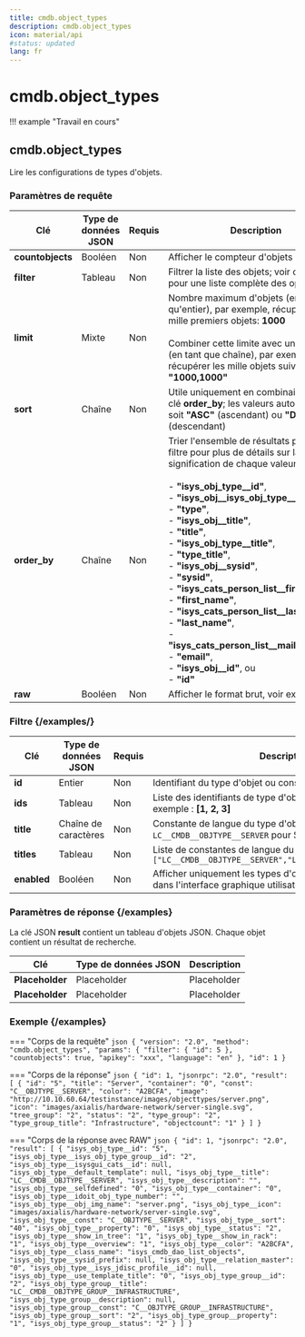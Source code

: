 ```yaml
---
title: cmdb.object_types
description: cmdb.object_types
icon: material/api
#status: updated
lang: fr
---
```


# cmdb.object_types

!!! example "Travail en cours"

## cmdb.object_types

Lire les configurations de types d'objets.

### Paramètres de requête

| Clé              | Type de données JSON | Requis | Description                                                                                                                                                                                                                                                                                                                                                                                                                                                                                                                                                                 |
| ---------------- | --------------------- | ------- | --------------------------------------------------------------------------------------------------------------------------------------------------------------------------------------------------------------------------------------------------------------------------------------------------------------------------------------------------------------------------------------------------------------------------------------------------------------------------------------------------------------------------------------------------------------------------- |
| **countobjects** | Booléen               | Non     | Afficher le compteur d'objets                                                                                                                                                                                                                                                                                                                                                                                                                                                                                                                                                      |
| **filter**       | Tableau               | Non     | Filtrer la liste des objets; voir ci-dessous pour une liste complète des options                                                                                                                                                                                                                                                                                                                                                                                                                                                                                                                |
| **limit**        | Mixte                 | Non     | Nombre maximum d'objets (en tant qu'entier), par exemple, récupérer les mille premiers objets: **1000**<br><br>Combiner cette limite avec un décalage (en tant que chaîne), par exemple, récupérer les mille objets suivants: **"1000,1000"**                                                                                                                                                                                                                                                                                                                                                   |
| **sort**         | Chaîne                | Non     | Utile uniquement en combinaison avec la clé **order_by**; les valeurs autorisées sont soit **"ASC"** (ascendant) ou **"DESC"** (descendant)                                                                                                                                                                                                                                                                                                                                                                                                                                                |
| **order_by**     | Chaîne                | Non     | Trier l'ensemble de résultats par (voir le filtre pour plus de détails sur la signification de chaque valeur):<br><br>- **"isys_obj_type__id"**,<br>- **"isys_obj__isys_obj_type__id"**,<br>- **"type"**,<br>- **"isys_obj__title"**,<br>- **"title"**,<br>- **"isys_obj_type__title"**,<br>- **"type_title"**,<br>- **"isys_obj__sysid"**,<br>- **"sysid"**,<br>- **"isys_cats_person_list__first_name"**,<br>- **"first_name"**,<br>- **"isys_cats_person_list__last_name"**,<br>- **"last_name"**,<br>- **"isys_cats_person_list__mail_address"**,<br>- **"email"**,<br>- **"isys_obj__id"**, ou<br>- **"id"** |
| **raw**          | Booléen               | Non     | Afficher le format brut, voir exemple.                                                                                                                                                                                                                                                                                                                                                                                                                                                                                                                                      |

### Filtre {/examples/}

| Clé         | Type de données JSON | Requis | Description                                                                                                                                                                                                                                                                                                                                                                                                                                                                                                                                                                                                                                                                                                       |
| ----------- | ------------------- | ------ | ----------------------------------------------------------------------------------------------------------------------------------------------------------------------------------------------------------------------------------------------------------------------------------------------------------------------------------------------------------------------------------------------------------------------------------------------------------------------------------------------------------------------------------------------------------------------------------------------------------------------------------------------------------------------------------------------------------------- |
| **id**      | Entier              | Non    | Identifiant du type d'objet ou constante du type d'objet                                                                                                                                                                                                                                                                                                                                                                                                                                                                                                                                                                                                                                                                                                        |
| **ids**     | Tableau             | Non    | Liste des identifiants de type d'objet (en tant qu'entiers), par exemple : **[1, 2, 3]**                                                                                                                                                                                                                                                                                                                                                                                                                                                                                                                                                                                                                                              |
| **title**   | Chaîne de caractères | Non    | Constante de langue du type d'objet, par exemple : `LC__CMDB__OBJTYPE__SERVER` pour Serveur                                                                                                                                                                                                                                                                                                                                                                                                                                                                                                                                                                                        |
| **titles**  | Tableau             | Non    | Liste de constantes de langue du type d'objet, par exemple : `["LC__CMDB__OBJTYPE__SERVER","LC__CMDB__OBJTYPE__CLIENT"]`                                                                                                                                                                                                                                                                                                                                                                                                                                                                                                                                                                                    |
| **enabled** | Booléen             | Non    | Afficher uniquement les types d'objets activés ou désactivés dans l'interface graphique utilisateur                                                                                                                                                                                                                                                                                                                                                                                                                                                                                                                                                                                                                                                                 |


### Paramètres de réponse {/examples}

La clé JSON **result** contient un tableau d'objets JSON. Chaque objet contient un résultat de recherche.

| Clé             | Type de données JSON | Description |
| --------------- | -------------------- | ----------- |
| **Placeholder** | Placeholder           | Placeholder |
| **Placeholder** | Placeholder           | Placeholder |

### Exemple {/examples}

=== "Corps de la requête"
    ```json
    {
      "version": "2.0",
      "method": "cmdb.object_types",
      "params": {
        "filter": {
          "id": 5
        },
        "countobjects": true,
        "apikey": "xxx",
        "language": "en"
      },
      "id": 1
    }
    ```

=== "Corps de la réponse"
    ```json
    {
      "id": 1,
      "jsonrpc": "2.0",
      "result": [
        {
          "id": "5",
          "title": "Server",
          "container": "0",
          "const": "C__OBJTYPE__SERVER",
          "color": "A2BCFA",
          "image": "http://10.10.60.64/testinstance/images/objecttypes/server.png",
          "icon": "images/axialis/hardware-network/server-single.svg",
          "tree_group": "2",
          "status": "2",
          "type_group": "2",
          "type_group_title": "Infrastructure",
          "objectcount": "1"
        }
      ]
    }
    ```

=== "Corps de la réponse avec RAW"
    ```json
    {
      "id": 1,
      "jsonrpc": "2.0",
      "result": [
        {
          "isys_obj_type__id": "5",
          "isys_obj_type__isys_obj_type_group__id": "2",
          "isys_obj_type__isysgui_cats__id": null,
          "isys_obj_type__default_template": null,
          "isys_obj_type__title": "LC__CMDB__OBJTYPE__SERVER",
          "isys_obj_type__description": "",
          "isys_obj_type__selfdefined": "0",
          "isys_obj_type__container": "0",
          "isys_obj_type__idoit_obj_type_number": "",
          "isys_obj_type__obj_img_name": "server.png",
          "isys_obj_type__icon": "images/axialis/hardware-network/server-single.svg",
          "isys_obj_type__const": "C__OBJTYPE__SERVER",
          "isys_obj_type__sort": "40",
          "isys_obj_type__property": "0",
          "isys_obj_type__status": "2",
          "isys_obj_type__show_in_tree": "1",
          "isys_obj_type__show_in_rack": "1",
          "isys_obj_type__overview": "1",
          "isys_obj_type__color": "A2BCFA",
          "isys_obj_type__class_name": "isys_cmdb_dao_list_objects",
          "isys_obj_type__sysid_prefix": null,
          "isys_obj_type__relation_master": "0",
          "isys_obj_type__isys_jdisc_profile__id": null,
          "isys_obj_type__use_template_title": "0",
          "isys_obj_type_group__id": "2",
          "isys_obj_type_group__title": "LC__CMDB__OBJTYPE_GROUP__INFRASTRUCTURE",
          "isys_obj_type_group__description": null,
          "isys_obj_type_group__const": "C__OBJTYPE_GROUP__INFRASTRUCTURE",
          "isys_obj_type_group__sort": "2",
          "isys_obj_type_group__property": "1",
          "isys_obj_type_group__status": "2"
        }
      ]
    }
    ```
